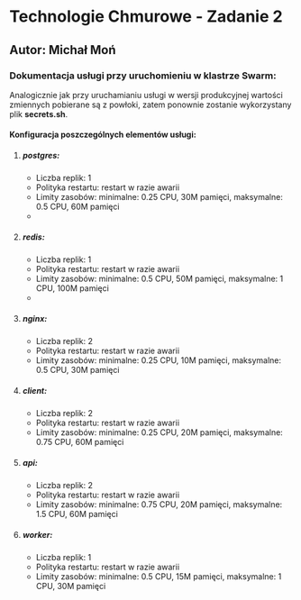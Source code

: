 <h1>Technologie Chmurowe - Zadanie 2</h1>
<h2>Autor: Michał Moń</h3>
<h3>Dokumentacja usługi przy uruchomieniu w klastrze Swarm:</h3>
<p>Analogicznie jak przy uruchamianiu usługi w wersji produkcyjnej wartości zmiennych pobierane są z powłoki,
zatem ponownie zostanie wykorzystany plik <b>secrets.sh</b>.</p>
<h4>Konfiguracja poszczególnych elementów usługi:</h4>
<ol>
  <li>
    <h5>postgres:</h5>
    <ul>
      <li>Liczba replik: 1</li>
      <li>Polityka restartu: restart w razie awarii</li>
      <li>Limity zasobów: minimalne: 0.25 CPU, 30M pamięci, maksymalne: 0.5 CPU, 60M pamięci</li>
      <li></li>
    </ul>
  </li>
  <li>
    <h5>redis:</h5>
    <ul>
      <li>Liczba replik: 1</li>
      <li>Polityka restartu: restart w razie awarii</li>
      <li>Limity zasobów: minimalne: 0.5 CPU, 50M pamięci, maksymalne: 1 CPU, 100M pamięci</li>
      <li></li>
    </ul>
  </li>
  <li>
    <h5>nginx:</h5>
    <ul>
      <li>Liczba replik: 2</li>
      <li>Polityka restartu: restart w razie awarii</li>
      <li>Limity zasobów: minimalne: 0.25 CPU, 10M pamięci, maksymalne: 0.5 CPU, 30M pamięci</li>
    </ul>
  </li>
  <li>
    <h5>client:</h5>
    <ul>
      <li>Liczba replik: 2</li>
      <li>Polityka restartu: restart w razie awarii</li>
      <li>Limity zasobów: minimalne: 0.25 CPU, 20M pamięci, maksymalne: 0.75 CPU, 60M pamięci</li>
    </ul>
  </li>
  <li>
    <h5>api:</h5>
    <ul>
      <li>Liczba replik: 2</li>
      <li>Polityka restartu: restart w razie awarii</li>
      <li>Limity zasobów: minimalne: 0.75 CPU, 20M pamięci, maksymalne: 1.5 CPU, 60M pamięci</li>
    </ul>
  </li>
  <li>
    <h5>worker:</h5>
    <ul>
      <li>Liczba replik: 1</li>
      <li>Polityka restartu: restart w razie awarii</li>
      <li>Limity zasobów: minimalne: 0.5 CPU, 15M pamięci, maksymalne: 1 CPU, 30M pamięci</li>
    </ul>
  </li>
</ol>
